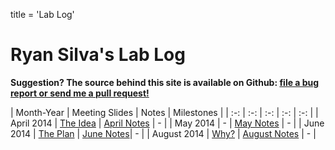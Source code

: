 title = 'Lab Log'

# Ryan Silva's Lab Log

**Suggestion?  The source behind this site is available on Github: [file a bug report or send me a pull request!](https://github.com/sivwizinbiznilva/web/issues)**

| Month-Year | Meeting Slides | Notes | Milestones |
| :-: | :-: | :-: | :-: | :-: |
| April 2014 | [The Idea](http://slides.ryanjsilva.com/slides/idea) | [April Notes](/notes/April2014.html) | - |
| May 2014 | - | [May Notes](/notes/May2014.html) | - |
| June 2014 | [The Plan](http://slides.ryanjsilva.com/slides/plan) | [June Notes](/notes/June2014.html)| - |
| August 2014 | [Why?](http://slides.ryanjsilva.com/slides/why) | [August Notes](/notes/August2014.html) | - |
